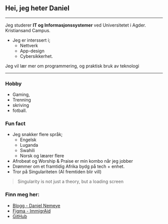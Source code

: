 ## Hei, jeg heter **Daniel**
---
Jeg studerer **IT og Informasjonssystemer** ved Universitetet i Agder. Kristiansand Campus.

* Jeg er interssert i;
    * Nettverk
    * App-design
    * Cybersikkerhet.

Jeg vil lær mer om programmering, og praktisk bruk av teknologi

--- 
### Hobby 
* Gaming, 
* Trenning
* skriving
* fotball. 

### Fun fact
* Jeg snakker flere språk;
    * Engelsk
    * Luganda
    * Swahili
    * Norsk og læarer flere
* Afrobeat og Worship & Praise er min kombo når jeg jobber
* Drømmer om et framtidig Afrika bydg på tech + enhet.
* Tror på Singulariteten (AI fremtiden blir vill)

>Singularity is not just a theory, but a loading screen 

### Finn meg her: 
- [Blogg - Daniel Nemeye](https://open.substack.com/pub/danielnemeye, "Daniel Nemeye")
- [Figma - ImmigrAid](https://www.figma.com/design/mhhUW8wzVzXGA9hVeTHY9f/ImmigrAid--Copy-?node-id=0-1&p=f&t=fLJDys9rK5cyXG5C-0, "ImmigraAid")
- [GitHub](https://github.com/danielnem44/Silent-Solve, "GitHub")





